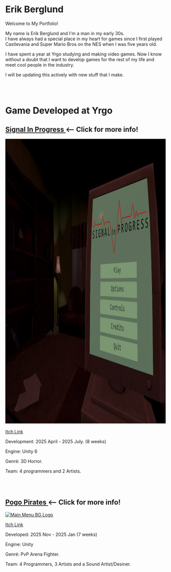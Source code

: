 <h1 >Erik Berglund</h1>
    <p> Welcome to My Portfolio! </p>
    <p>
      My name is Erik Berglund and I'm a man in my early 30s.
  <br> I have always had a special place in my heart for games since I first played Castlevania and Super Mario Bros on the NES when I was five years old.
    </p>
    <p>
      I have spent a year at Yrgo studying and making video games. Now I know without a doubt that I want to develop games for the rest of my life and meet cool people in the industry.
    </p>
    <p>
      I will be updating this actively with new stuff that I make.
    </p>
    <br>
    <br>

<h1> Game Developed at Yrgo </h1>
  <!--
    <h2> VR project: ??? </h2>
    <a href="https://yrgo-game-creator.itch.io/signal-in-progress">
      <img width="1188" height="676" alt="Signal In Progress" src="https://github.com/user-attachments/assets/123d3460-c59c-4656-9810-f91403698d39" />
    </a>
    <a href=https://yrgo-game-creator.itch.io/signal-in-progress> <p> Itch Link </p> </a>
    <p> Development: 2026 Sep - 2026 Oct. (6 Weeks)</p> 
    <p> My Role: . </p>
    <p> Engine: Unity 6 </p>
    <p> Genré: ???. </p>
    <p> Team: 3 programmers. </em> </p>
    <br>
    <br>
  -->
  
<h2> <a href=https://github.com/Erik2333/Resume_ErikBerglund/blob/main/Yrgo%20Projects/Signal%20In%20Progress.md> Signal In Progress </a> <-- Click for more info! </h2>
    <img width="1596" height="894" alt="Main Menu BG Logo" src="Yrgo Projects/Images/Signal In Progress Menu.png" />
    <a href=https://yrgo-game-creator.itch.io/signal-in-progress> <p> Itch Link </p> </a>
    <p> Development: 2025 April - 2025 July. (8 weeks) </p>
    <!-- <p> My Role: Programming Sound System, Main Menu UI and user Settings. </p> -->
    <p> Engine: Unity 6 </p>
    <p> Genré: 3D Horror. </p>
    <p> Team: 4 programmers and 2 Artists. </em> </p>
    
  <br>
  <br>
  
<h2> <a href=https://github.com/Erik2333/Resume_ErikBerglund/blob/main/Yrgo%20Projects/Pogo%20Pirates.md> Pogo Pirates </a> <-- Click for more info! </h2>
    <a href="https://yrgo-game-creator.itch.io/pogopirates">
      <img width="1596" height="894" alt="Main Menu BG Logo" src="https://github.com/user-attachments/assets/fbfabe9b-5019-4837-a5b5-e438731db905" />
    </a>
    <a href="https://yrgo-game-creator.itch.io/pogopirates"> <p> Itch Link </p> </a>
    <p> Developed: 2025 Nov - 2025 Jan (7 weeks) </p>
    <!-- <p> My Role: Sound and Level design </p> -->
    <p> Engine: Unity </p>
    <p> Genré: PvP Arena Fighter. </p>
    <p> Team: 4 Programmers, 3 Artists and a Sound Artist/Desiner. </p>
    
  <br>
  <br>
<!--
    <h1> Other Smaller Projects </h1>

    <h2> Unnamed Unreal Shooter </h2>
    <p> Developed: 4 weeks </p>
    <!-- <p> My Role: Sound and Level design </p> -->
    <p> Engine: Unreal 5 </p>
    <p> Genré: Shooter. </p>
    <p> Team: Myself </p>

    <h2> Single player Battle Ship </h2>
    <p> Developed: 4 weeks </p>
    <!-- <p> My Role: Sound and Level design </p> -->
    <p> Engine: Unity </p>
    <p> Genré: Tactics Smartphone game </p>
    <p> Team: Myself </p>
    -->
